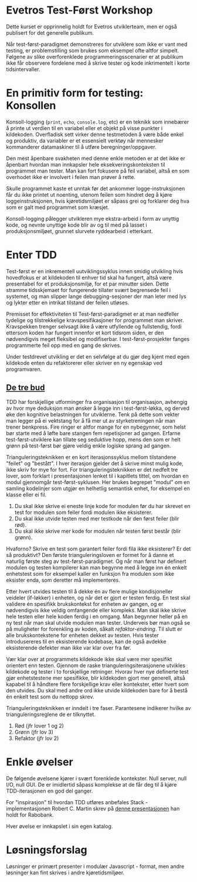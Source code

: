 Evetros Test-Først Workshop
===

Dette kurset er opprinnelig holdt for Evetros utviklerteam, men er også publisert for det generelle publikum. 

Når test-først-paradigmet demonstreres for utviklere som ikke er vant med testing, er problemstilling som brukes som eksempel ofte altfor simpelt. Følgene av slike overforenklede programmeringsscenarier er at publikum ikke får observere fordelene med å skrive tester og kode inkrimentelt i korte tidsintervaller.

# En primitiv form for testing: Konsollen

Konsoll-logging (`print`, `echo`, `console.log`, etc) er en teknikk som innebærer å printe ut verdien til en variabel eller et objekt på visse punkter i kildekoden. Overfladisk sett virker denne testmetoden å være både enkel og produktiv, da variabler er et essensielt verktøy når mennesker kommanderer datamaskiner til å utføre beregninger/oppgaver.

Den mest åpenbare svakheten med denne enkle metoden er at det ikke er åpenbart hvordan man innkapsler hele eksekveringskonteksten til programmet man tester. Man kan fort fokusere på feil variabel, altså en som overhodet ikke er involvert i feilen man prøver å rette.

Skulle programmet kaste et unntak før det ankommer logge-instruksjonen får du ikke printet ut noenting, utenom feilen som hindret deg å kjøre loggeinstruksjonen, hvis kjøretidsmiljøet er såpass grei og forklarer deg hva som er galt med programmet som kræsjet.

Konsoll-logging pålegger utvikleren mye ekstra-arbeid i form av unyttig kode, og nevnte unyttige kode blir av og til med på lasset i produksjonsmiljøet, grunnet slurvete ryddearbeid i etterkant.

# Enter TDD

Test-først er en inkrementell uutviklingssyklus innen smidig utvikling hvis hovedfokus er at kildekoden til enhver tid skal ha fungert, altså være presentabel for et produksjonsmiljø, for et par minutter siden. Dette stramme tidsskjemaet for fungerende tillater svært begrensede feil i systemet, og man slipper lange debugging-sesjoner der man leter med lys og lykter etter en intrikat tilstand der feilen utløses.

Premisset for effektiviteten til Test-først-paradigmet er at man nedfeller tydelige og tilstrekkelige kravspesifikasjoner for programmet man skriver. Kravspekken trenger selvsagt ikke å være utfyllende og fullstendig, fordi ettersom koden har fungert innenfor et kort tidsrom siden, er den nødvendigvis meget fleksibel og modifiserbar. I test-først-prosjekter fanges programmerte feil opp med en gang de skrives.

Under testdrevet utvikling er det en selvfølge at du gjør deg kjent med egen kildekode enten du refaktorerer eller skriver en ny egenskap ved programvaren.

## [De tre bud](https://youtu.be/58jGpV2Cg50?t=1431)

TDD har forskjellige utforminger fra organisasjon til organisasjon, avhengig av hvor mye deduksjon man ønsker å legge inn i test-først-løkka, og derved øke den kognitive belastningen for utviklerne. Tenk på dette som vekter man legger på ei vektstang for å få mer ut av styrketreningen når man trener benkpress. Fire ringer er altfor mange for en nybegynner, som helst bør starte med å løfte bare stangen fem repetisjoner ad gangen. Erfarne test-først-utviklere kan tillate seg seduktive hopp, mens den som er helt grønn på test-først bør gjøre veldig enkle logiske sprang ad gangen.

Trianguleringsteknikken er en kort iterasjonssyklus mellom tilstandene "feilet" og "bestått". I hver iterasjon gjelder det å skrive minst mulig kode, ikke skriv for mye for fort. For trianguleringsteknikken er det nedfelt tre lover, som forklart i presentasjonen lenket til i kapitlets tittel, om hvordan en modul gjennomgår test-først-syklusen. Her brukes begrepet "modul" om en samling kodelinjer som utgjør en helhetlig semantisk enhet, for eksempel en klasse eller ei fil.

1) Du skal ikke skrive ei eneste linje kode for modulen før du har skrevet en test for modulen som feiler fordi modulen ikke eksisterer.
2) Du skal ikke utvide testen med mer testkode når den først feiler (blir rød).
3) Du skal ikke skrive mer kode for modulen når testen først består (blir grønn).

Hvaforno? Skrive en test som garantert feiler fordi fila ikke eksisterer? Er det så produktivt? Den første trianguleringsloven er formet for å danne et naturlig første steg av test-først-paradigmet. Og når man først har definert modulen og testen kompilerer kan man begynne med å legge inn én enkelt enhetstest som for eksempel kaller en funksjon fra modulen som ikke eksister enda, som deretter må implementeres.

Etter hvert utvides testen til å dekke én av flere mulige kondisjoneller veideler (if-løkker) i enheten, og når det er gjort er testen ferdig. En test skal validere én spesifikk brukskontekst for enheten av gangen, og er nødvendigvis ikke veldig omfangende eller kompleks. Man skal ikke skrive hele testen eller hele koden ferdig i en omgang. Man begynner heller på en ny test når man skal utvide modulen man tester. Underveis bør man også se på muligheter for forenkling av koden, såkalt *refaktor-endring*. Til slutt er alle brukskontekstene for enheten dekket av testen. Hvis tester introdusereres til en eksisterende kodebase, kan de også avdekke eksisterende defekter man ikke var klar over fra før.

Vær klar over at programmets kildekode ikke skal være mer spesifikt orientert enn testen. Gjennom de raske trianguleringsiterasjonene utvikles kildekode og tester i to forskjellige retninger. Hvorav hver nye definerte test gjør enhetstestene mer spesifikke, blir kildekoden gjort mer generell, altså kapabel til å håndtere flere forskjellige krav eller kontekster, etter hvert som den utvides. Du skal med andre ord ikke utvide kildekoden bare for å bestå én enkelt test som du nettopp skrev.

Trianguleringsteknikken er inndelt i tre faser. Parantesene indikerer hvilke av trianguleringsreglene de er tilknyttet.

1) Rød (jfr lover 1 og 2)
2) Grønn (jfr lov 3)
3) Refaktor (jfr lov 2)

# Enkle øvelser

De følgende øvelsene kjører i svært forenklede kontekster. Null server, null I/O, null GUI. De er imidlertid såpass komplekse at de får deg til å kjøre TDD-iterasjonen en god del ganger.

For "inspirasjon" til hvordan TDD utføres anbefales Stack - implementasjonen Robert C. Martin skrev på [denne presentasjonen](https://youtu.be/58jGpV2Cg50?t=2629) han holdt for Rabobank.

Hver øvelse er innkapslet i sin egen katalog.

# Løsningsforslag

Løsninger er primært presenter i modulær Javascript - format, men andre løsninger kan fint skrives i andre kjøretidsmiljøer.
